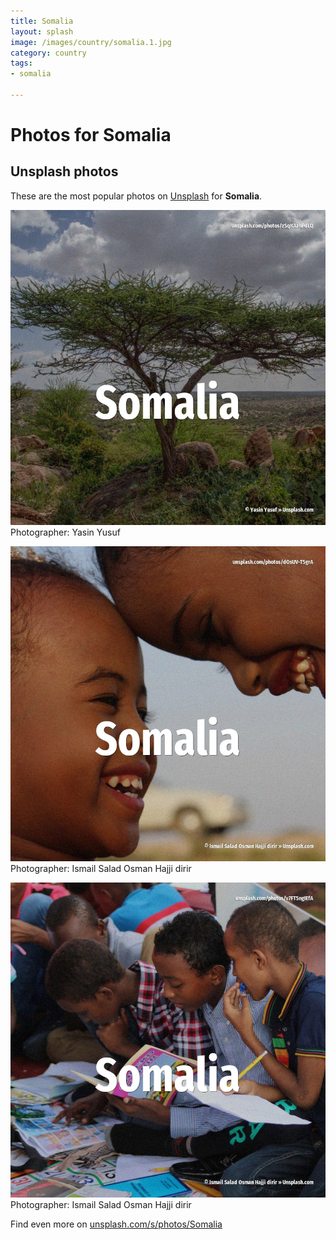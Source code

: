 ```yaml
---
title: Somalia
layout: splash
image: /images/country/somalia.1.jpg
category: country
tags:
- somalia

---
```

# Photos for Somalia
 
## Unsplash photos
These are the most popular photos on [Unsplash](https://unsplash.com) for **Somalia**.
 
![Somalia](/images/country/somalia.1.jpg)
Photographer:  Yasin Yusuf
 
![Somalia](/images/country/somalia.2.jpg)
Photographer:  Ismail Salad Osman Hajji dirir
 
![Somalia](/images/country/somalia.3.jpg)
Photographer:  Ismail Salad Osman Hajji dirir
 
Find even more on [unsplash.com/s/photos/Somalia](https://unsplash.com/s/photos/Somalia)
 
